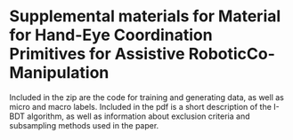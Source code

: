 # Supplemental materials for Material for Hand-Eye Coordination Primitives for Assistive RoboticCo-Manipulation

Included in the zip are the code for training and generating data, as well as micro and macro labels. 
Included in the pdf is a short description of the I-BDT algorithm, as well as information about exclusion criteria and subsampling methods used in the paper.
